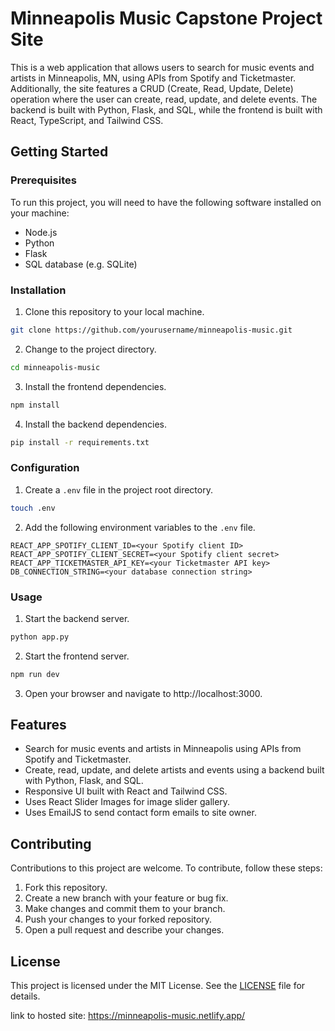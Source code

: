 # Minneapolis Music Capstone Project Site

This is a web application that allows users to search for music events and artists in Minneapolis, MN, using APIs from Spotify and Ticketmaster. Additionally, the site features a CRUD (Create, Read, Update, Delete) operation where the user can create, read, update, and delete events. The backend is built with Python, Flask, and SQL, while the frontend is built with React, TypeScript, and Tailwind CSS.

## Getting Started

### Prerequisites

To run this project, you will need to have the following software installed on your machine:

- Node.js
- Python
- Flask
- SQL database (e.g. SQLite)

### Installation

1. Clone this repository to your local machine.

```bash
git clone https://github.com/yourusername/minneapolis-music.git
```

2. Change to the project directory.

```bash
cd minneapolis-music
```

3. Install the frontend dependencies.

```bash
npm install
```

4. Install the backend dependencies.

```bash
pip install -r requirements.txt
```

### Configuration

1. Create a `.env` file in the project root directory.

```bash
touch .env
```

2. Add the following environment variables to the `.env` file.

```
REACT_APP_SPOTIFY_CLIENT_ID=<your Spotify client ID>
REACT_APP_SPOTIFY_CLIENT_SECRET=<your Spotify client secret>
REACT_APP_TICKETMASTER_API_KEY=<your Ticketmaster API key>
DB_CONNECTION_STRING=<your database connection string>
```

### Usage

1. Start the backend server.

```bash
python app.py
```

2. Start the frontend server.

```bash
npm run dev
```

3. Open your browser and navigate to http://localhost:3000.

## Features

- Search for music events and artists in Minneapolis using APIs from Spotify and Ticketmaster.
- Create, read, update, and delete artists and events using a backend built with Python, Flask, and SQL.
- Responsive UI built with React and Tailwind CSS.
- Uses React Slider Images for image slider gallery.
- Uses EmailJS to send contact form emails to site owner.

## Contributing

Contributions to this project are welcome. To contribute, follow these steps:

1. Fork this repository.
2. Create a new branch with your feature or bug fix.
3. Make changes and commit them to your branch.
4. Push your changes to your forked repository.
5. Open a pull request and describe your changes.

## License

This project is licensed under the MIT License. See the [LICENSE](LICENSE) file for details.

link to hosted site:   https://minneapolis-music.netlify.app/
